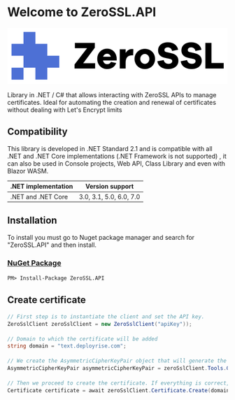 # Welcome to ZeroSSL.API

![CloudFlare.Dns](https://raw.githubusercontent.com/ljchuello/ZeroSSL.API/master/icon_128.png)

Library in .NET / C# that allows interacting with ZeroSSL APIs to manage certificates. Ideal for automating the creation and renewal of certificates without dealing with Let's Encrypt limits

## Compatibility

This library is developed in .NET Standard 2.1 and is compatible with all .NET and .NET Core implementations (.NET Framework is not supported) , it can also be used in Console projects, Web API, Class Library and even with Blazor WASM.

| .NET implementation        	| Version support         	|
|----------------------------	|-------------------------	|
| .NET and .NET Core         	| 3.0, 3.1, 5.0, 6.0, 7.0 	|

## Installation

To install you must go to Nuget package manager and search for "ZeroSSL.API" and then install.

### [NuGet Package](https://www.nuget.org/packages/ZeroSSL.API)

    PM> Install-Package ZeroSSL.API

## Create certificate

```csharp
// First step is to instantiate the client and set the API key.
ZeroSslClient zeroSslClient = new ZeroSslClient("apiKey"));

// Domain to which the certificate will be added
string domain = "text.deployrise.com";

// We create the AsymmetricCipherKeyPair object that will generate the private and public key
AsymmetricCipherKeyPair asymmetricCipherKeyPair = zeroSslClient.Tools.GenerateRsaKeyPair();

// Then we proceed to create the certificate. If everything is correct, it will return an object of type Certificate
Certificate certificate = await zeroSslClient.Certificate.Create(domain, asymmetricCipherKeyPair);
```
